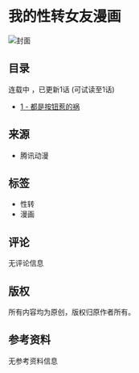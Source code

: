# 我的性转女友漫画

![封面](https://manhua.acimg.cn/chp_cover/0/06_00_29_906acc97b4ba76fed58fa9930b3bbb99_1633451349041.jpg/272)

## 目录

连载中 ，已更新1话 (可试读至1话)

- [1 - 都是按钮惹的祸](https://manhua.acimg.cn/chp_cover/0/06_00_29_906acc97b4ba76fed58fa9930b3bbb99_1633451349041.jpg/272)

## 来源

- 腾讯动漫

## 标签

- 性转
- 漫画

## 评论

无评论信息

## 版权

所有内容均为原创，版权归原作者所有。 

## 参考资料

无参考资料信息